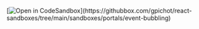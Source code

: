 [![Open in CodeSandbox](https://img.shields.io/badge/Open-in%20CodeSandbox-blue?style=for-the-badge&logo=codesandbox")](https://githubbox.com/gpichot/react-sandboxes/tree/main/sandboxes/portals/event-bubbling)